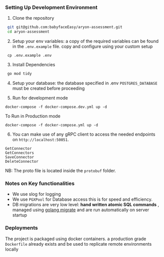 ### Setting Up Development Environment

1. Clone the repository

```sh
 git git@github.com:babyfaceEasy/aryon-assessment.git
 cd aryon-assessment
```

2. Setup your env variables: a copy of the required variables can be found in the `.env.example` file. copy and configure using your custom setup

```
 cp .env.example .env
```

3. Install Dependencies

```sh
 go mod tidy
```

4. Setup your database: the database specified in .env `POSTGRES_DATABASE` must be created before proceeding

5.  Run for development mode 

```
docker-compose -f docker-compose.dev.yml up -d
```

To Run in Production mode

```
docker-compose -f docker-compose.yml up -d
```

6.  You can make use of any gRPC client to access the needed endpoints on `http://localhost:50051`.
```
GetConnector
GetConnectors
SaveConnector
DeleteConnector
```
NB: The proto file is located inside the `protobuf` folder.

### Notes on Key functionalities

- We use slog for logging
- We use `PGXPool`  for Database access this is for speed and efficiency.
- DB migrations are very low level: **hand written atomic SQL commands** , managed using [golang migrate](https://github.com/golang-migrate/migrate) and are run automatically on server startup

### Deployments

The project is packaged using docker containers. a production grade `Dockerfile` already exists and be used to replicate remote environments locally